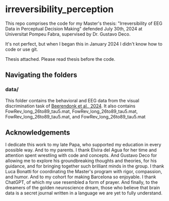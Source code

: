 # irreversibility_perception

This repo comprises the code for my Master's thesis: "Irreversibility of EEG Data in Perceptual Decision Making" defended July 30th, 2024 at Universitat Pompeu Fabra, supervised by Dr. Gustavo Deco.

It's not perfect, but when I began this in January 2024 I didn't know how to code or use git.

Thesis attached. Please read thesis before the code.

## Navigating the folders
### data/
This folder contains the behavioral and EEG data from the visual discrimination task of [Beerendonk et al., 2024]([url](https://www.pnas.org/doi/full/10.1073/pnas.2312898121)). It also contains FowRev_long_26to89_tau5.mat, FowRev_long_26to89_tau5.mat, FowRev_long_26to89_tau5.mat, and FowRev_long_26to89_tau5.mat




## Acknowledgements
I dedicate this work to my late Papa, who supported my education in every possible way. And to my parents. I thank Elvira del Agua for her time and attention spent wrestling with code and concepts. And Gustavo Deco for allowing me to explore his groundbreaking thoughts and theories, for his guidance, and for bringing together such brilliant minds in the group. I thank Luca Bonatti for coordinating the Master's program with rigor, compassion, and humor. And to my cohort for making Barcelona so enjoyable. I thank ChatGPT, of which my use resembled a form of prayer. And finally, to the dreamers of the golden neuroscience dream, those who believe that brain data is a secret journal written in a language we are yet to fully understand.

